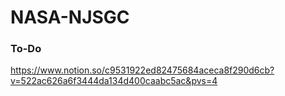 # NASA-NJSGC

### To-Do
https://www.notion.so/c9531922ed82475684aceca8f290d6cb?v=522ac626a6f3444da134d400caabc5ac&pvs=4

